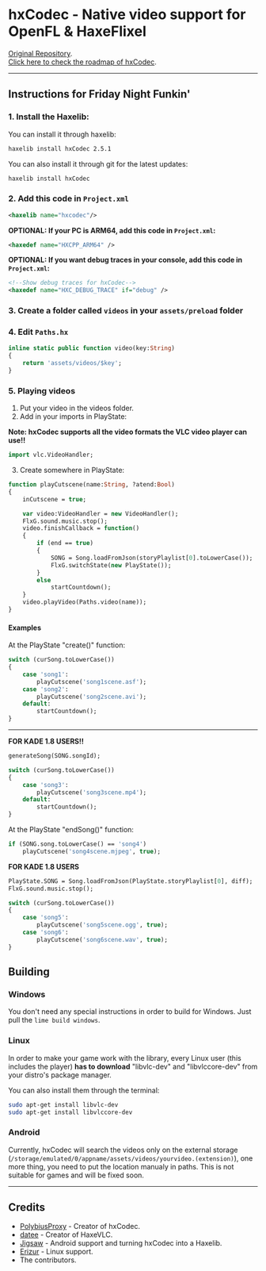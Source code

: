 # hxCodec - Native video support for OpenFL & HaxeFlixel

[Original Repository](https://github.com/polybiusproxy/PolyEngine).  
[Click here to check the roadmap of hxCodec](https://github.com/brightfyregit/Friday-Night-Funkin-Mp4-Video-Support/projects/1).

--------------------------

## Instructions for Friday Night Funkin'

### 1. Install the Haxelib:
You can install it through haxelib:
```cmd
haxelib install hxCodec 2.5.1 
```

You can also install it through git for the latest updates:
```cmd
haxelib install hxCodec
```

### 2. Add this code in `Project.xml`
```xml
<haxelib name="hxcodec"/>
```

**OPTIONAL: If your PC is ARM64, add this code in `Project.xml`:**
```xml
<haxedef name="HXCPP_ARM64" />
```

**OPTIONAL: If you want debug traces in your console, add this code in `Project.xml`:**
```xml
<!--Show debug traces for hxCodec-->
<haxedef name="HXC_DEBUG_TRACE" if="debug" />
```

### 3. Create a folder called `videos` in your `assets/preload` folder

### 4. Edit `Paths.hx`
```haxe
inline static public function video(key:String)
{
	return 'assets/videos/$key';
}
```

### 5. Playing videos
1. Put your video in the videos folder.
2. Add in your imports in PlayState:

**Note: hxCodec supports all the video formats the VLC video player can use!!**

```haxe
import vlc.VideoHandler;
```

3. Create somewhere in PlayState:
```haxe
function playCutscene(name:String, ?atend:Bool)
{
	inCutscene = true;

	var video:VideoHandler = new VideoHandler();
	FlxG.sound.music.stop();
	video.finishCallback = function()
	{
		if (end == true)
		{
			SONG = Song.loadFromJson(storyPlaylist[0].toLowerCase());
			FlxG.switchState(new PlayState());
		}
		else
			startCountdown();
	}
	video.playVideo(Paths.video(name));
}
```

#### Examples

At the PlayState "create()" function:
```haxe
switch (curSong.toLowerCase())
{
	case 'song1':
		playCutscene('song1scene.asf');
	case 'song2':
		playCutscene('song2scene.avi');
	default:
		startCountdown();
}
```

--------------------------

**FOR KADE 1.8 USERS!!**
```haxe
generateSong(SONG.songId);

switch (curSong.toLowerCase())
{
	case 'song3':
		playCutscene('song3scene.mp4');
	default:
		startCountdown();
}

```

At the PlayState "endSong()" function:
```haxe
if (SONG.song.toLowerCase() == 'song4')
	playCutscene('song4scene.mjpeg', true);
```

**FOR KADE 1.8 USERS**
```haxe
PlayState.SONG = Song.loadFromJson(PlayState.storyPlaylist[0], diff);
FlxG.sound.music.stop();

switch (curSong.toLowerCase())
{
	case 'song5':
		playCutscene('song5scene.ogg', true);
	case 'song6':
		playCutscene('song6scene.wav', true);
}
```

## Building

### Windows

You don't need any special instructions in order to build for Windows.
Just pull the `lime build windows`.

### Linux

In order to make your game work with the library, every Linux user (this includes the player) **has to download** "libvlc-dev" and "libvlccore-dev" from your distro's package manager.

You can also install them through the terminal:
```bash
sudo apt-get install libvlc-dev
sudo apt-get install libvlccore-dev
```

### Android
Currently, hxCodec will search the videos only on the external storage (`/storage/emulated/0/appname/assets/videos/yourvideo.(extension)`), one more thing, you need to put the location manualy in paths.
This is not suitable for games and will be fixed soon.

--------------------------

## Credits
- [PolybiusProxy](https://github.com/polybiusproxy) - Creator of hxCodec.
- [datee](https://github.com/datee) - Creator of HaxeVLC.
- [Jigsaw](https://github.com/jigsaw-4277821) - Android support and turning hxCodec into a Haxelib.
- [Erizur](https://github.com/Erizur) - Linux support.
- The contributors.
